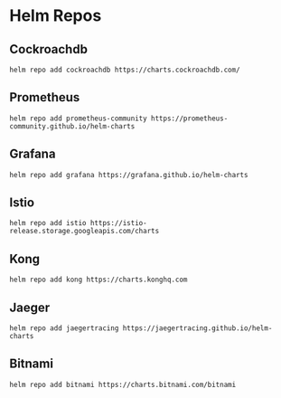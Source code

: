# Helm Repos

## Cockroachdb

    helm repo add cockroachdb https://charts.cockroachdb.com/

## Prometheus

    helm repo add prometheus-community https://prometheus-community.github.io/helm-charts

## Grafana

    helm repo add grafana https://grafana.github.io/helm-charts

## Istio

    helm repo add istio https://istio-release.storage.googleapis.com/charts

## Kong

    helm repo add kong https://charts.konghq.com

## Jaeger

    helm repo add jaegertracing https://jaegertracing.github.io/helm-charts

## Bitnami

    helm repo add bitnami https://charts.bitnami.com/bitnami
